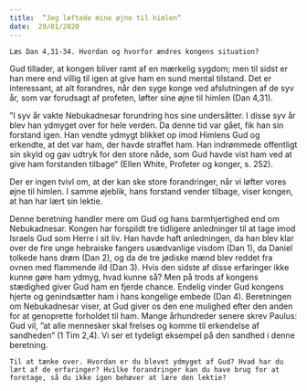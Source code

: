 ```yaml
---
title:  ”Jeg løftede mine øjne til himlen“
date:  29/01/2020
---
```


`Læs Dan 4,31-34. Hvordan og hvorfor ændres kongens situation?`

Gud tillader, at kongen bliver ramt af en mærkelig sygdom; men til sidst er han mere end villig til igen at give ham en sund mental tilstand. Det er interessant, at alt forandres, når den syge konge ved afslutningen af de syv år, som var forudsagt af profeten, løfter sine øjne til himlen (Dan 4,31).

”I syv år vakte Nebukadnesar forundring hos sine undersåtter. I disse syv år blev han ydmyget over for hele verden. Da denne tid var gået, fik han sin forstand igen. Han vendte ydmygt blikket op imod Himlens Gud og erkendte, at det var ham, der havde straffet ham. Han indrømmede offentligt sin skyld og gav udtryk for den store nåde, som Gud havde vist ham ved at give ham forstanden tilbage“ (Ellen White, Profeter og konger, s. 252).

Der er ingen tvivl om, at der kan ske store forandringer, når vi løfter vores øjne til himlen. I samme øjeblik, hans forstand vender tilbage, viser kongen, at han har lært sin lektie.

Denne beretning handler mere om Gud og hans barmhjertighed end om Nebukadnesar. Kongen har forspildt tre tidligere anledninger til at tage imod Israels Gud som Herre i sit liv. Han havde haft anledningen, da han blev klar over de fire unge hebraiske fangers usædvanlige visdom (Dan 1), da Daniel tolkede hans drøm (Dan 2), og da de tre jødiske mænd blev reddet fra ovnen med flammende ild (Dan 3). Hvis den sidste af disse erfaringer ikke kunne gøre ham ydmyg, hvad kunne så? Men på trods af kongens stædighed giver Gud ham en fjerde chance. Endelig vinder Gud kongens hjerte og genindsætter ham i hans kongelige embede (Dan 4). Beretningen om Nebukadnesar viser, at Gud giver os den ene mulighed efter den anden for at genoprette forholdet til ham. Mange århundreder senere skrev Paulus: Gud vil, ”at alle mennesker skal frelses og komme til erkendelse af sandheden“ (1 Tim 2,4). Vi ser et tydeligt eksempel på den sandhed i denne beretning.

`Til at tænke over. Hvordan er du blevet ydmyget af Gud? Hvad har du lært af de erfaringer? Hvilke forandringer kan du have brug for at foretage, så du ikke igen behøver at lære den lektie?`